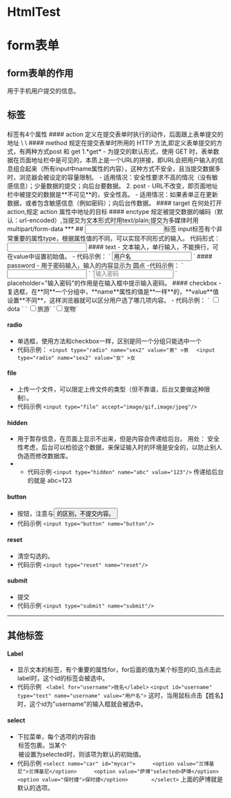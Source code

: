 # HtmlTest

# form表单
## form表单的作用
用于手机用户提交的信息。

## <form>标签 
<form>标签有4个属性
####  action
 定义在提交表单时执行的动作，后面跟上表单提交的地址
\  <form action="/lll" methord="post"> \
####  method
规定在提交表单时所用的 HTTP 方法,即定义表单提交的方式，有两种方式post 和 get
1.*get*
-  为提交的默认形式，使用 GET 时，表单数据在页面地址栏中是可见的，本质上是一个URL的拼接，即URL会把用户输入的信息组合起来（所有input中name属性的内容），这种方式不安全，且当提交数据多时，浏览器会被设定的容量限制。
- 适用情况：安全性要求不高的情况（没有敏感信息）；少量数据的提交；向后台要数据。
2. post
- URL不改变，即页面地址栏中被提交的数据是**不可见**的，安全性高。
- 适用情况：如果表单正在更新数据，或者包含敏感信息（例如密码）；向后台传数据。
#### target
在何处打开action,规定 action 属性中地址的目标
#### enctype
规定被提交数据的编码（默认：url-encoded）,当提交为文本形式时用text/plain;提交为多媒体时用multipart/form-data
***
## <input>标签 
input标签有个非常重要的属性type，根据属性值的不同，可以实现不同形式的输入。
代码形式：
<input  type="属性值" name="  " > 
#### text
- 文本输入，单行输入，不能换行，可在value中设置初始值。
- 代码示例：
 ` <input id="username" type="text" name="username" value="用户名"> `
#### password
- 用于密码输入，输入的内容显示为 圆点
-代码示例：
`<input id="password" type="password" name="password" > `
`<input id="password" type="password" name="password"  placeholder="输入密码"> `
 placeholder="输入密码"的作用是在输入框中提示输入密码。
#### checkbox
- 复选框，在**同**一个分组中，**name**属性的值是**一样**的，**value**值设置**不同**，这样浏览器就可以区分用户选了哪几项内容。
- 代码示例：
` <input type="checkbox" name="hobby" value="dota" >dota  `   
 ` <input type="checkbox" name="hobby" value="旅游" >旅游`
   `<input type="checkbox" name="hobby" value="宠物" >宠物` 

#### radio
- 单选框，使用方法和checkbox一样，区别是同一个分组只能选中一个
- 代码示例： 
` <input type="radio" name="sex2" value="男" >男 `
          `  <input type="radio" name="sex2" value="女" >女`
#### file
- 上传一个文件，可以限定上传文件的类型（但不靠谱，后台又要做这种限制）。
- 代码示例
`<input type="file" accept="image/gif,image/jpeg"/>`
#### hidden
- 用于暂存信息，在页面上显示不出来，但是内容会传递给后台。
  用处： 安全性考虑，后台可以检验这个数据，来保证输入时的环境是安全的，以防止别人伪造而修改数据库。
- - 代码示例
`<input type="hidden" name="abc" value="123"/>`
传递给后台的就是 abc=123

#### button
- 按钮，注意与<button>的区别，不提交内容。
- 代码示例
`<input type="button" name="button"/>`
#### reset
- 清空勾选的。
- 代码示例
`<input type="reset" name="reset"/>`
#### submit
- 提交
- 代码示例
`<input type="submit" name="submit"/>`
***
## 其他标签
####  Label
- 显示文本的标签，有个重要的属性for，for后面的值为某个标签的ID,当点击此label时，这个id的标签会被选中。
- 代码示例
` <label for="username">姓名</label>`
` <input id="username" type="text" name="username" value="用户名"> `
这时，当用鼠标点击【姓名】时，这个id为"username"的输入框就会被选中。
#### select
- 下拉菜单，每个选项的内容由<option>标签包裹。当某个<option>被设置为selected时，则该项为默认的初始值。
- 代码示例
`<select name="car" id="mycar">`
              `     <option value="兰博基尼">兰博基尼</option>`
              `     <option value="萨博"selected>萨博</option>`
                `  <option value="保时捷">保时捷</option>`
        `       </select>`
上面的萨博就是默认的选项。
